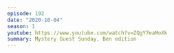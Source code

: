 ```yaml
---
episode: 192
date: "2020-10-04"
season: 1
youtube: https://www.youtube.com/watch?v=ZQgY7eaMoXk
summary: Mystery Guest Sunday, Ben edition
---
```

